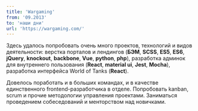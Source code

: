 ```yaml
---
title: 'Wargaming'
from: '09.2013'
to: 'наши дни'
url: 'https://wargaming.com/'
---
```


Здесь удалось попробовать очень много проектов, технологий и видов деятельности: верстка порталов и лендингов (**БЭМ**, **SCSS**, **ES5**, **ES6**, **jQuery**, **knockout**, **backbone**, **Vue**, **python**, **php**), разработка админок для внутреннего пользования (**React**, **material ui**, **Jest**, **Mocha**), разработка интерфейса World of Tanks (**React**).

Довелось поработать и в больших командах, и в качестве единственного frontend-разработчика в отделе. Попробовать kanban, scrum и прочие методологии управления проектами. Заниматься проведением собеседований и менторством над новичками.
